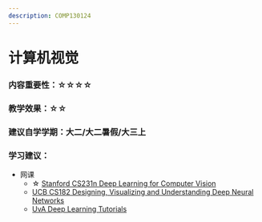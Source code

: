 ```yaml
---
description: COMP130124
---
```


# 计算机视觉

### 内容重要性：☆☆☆☆

### 教学效果：☆☆

### 建议自学学期：大二/大二暑假/大三上

### 学习建议：

* 网课
  * ☆ [Stanford CS231n Deep Learning for Computer Vision](https://csdiy.wiki/%E6%B7%B1%E5%BA%A6%E5%AD%A6%E4%B9%A0/CS231/)
  * [UCB CS182 Designing, Visualizing and Understanding Deep Neural Networks](https://www.bilibili.com/video/BV1PK4y1U751/?vd\_source=e5a2e11b469274b8b7536bffa8a0bfba)
  * [UvA Deep Learning Tutorials](https://uvadlc-notebooks.readthedocs.io/en/latest/index.html)

